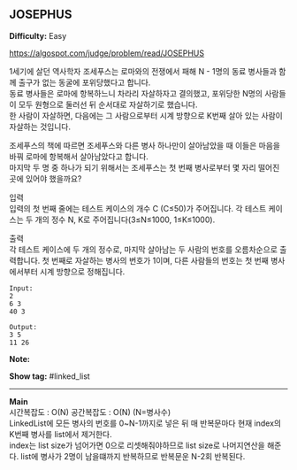 ## JOSEPHUS

**Difficulty:** Easy

https://algospot.com/judge/problem/read/JOSEPHUS

1세기에 살던 역사학자 조세푸스는 로마와의 전쟁에서 패해 N - 1명의 동료 병사들과 함께 출구가 없는 동굴에 포위당했다고 합니다. <br/>
동료 병사들은 로마에 항복하느니 차라리 자살하자고 결의했고, 포위당한 N명의 사람들이 모두 원형으로 둘러선 뒤 순서대로 자살하기로 했습니다. <br/>
한 사람이 자살하면, 다음에는 그 사람으로부터 시계 방향으로 K번째 살아 있는 사람이 자살하는 것입니다. <br/>

조세푸스의 책에 따르면 조세푸스와 다른 병사 하나만이 살아남았을 때 이들은 마음을 바꿔 로마에 항복해서 살아남았다고 합니다. <br/>
마지막 두 명 중 하나가 되기 위해서는 조세푸스는 첫 번째 병사로부터 몇 자리 떨어진 곳에 있어야 했을까요? <br/>

입력 <br/>
입력의 첫 번째 줄에는 테스트 케이스의 개수 C (C≤50)가 주어집니다. 각 테스트 케이스는 두 개의 정수 N, K로 주어집니다(3≤N≤1000, 1≤K≤1000).

출력 <br/>
각 테스트 케이스에 두 개의 정수로, 마지막 살아남는 두 사람의 번호를 오름차순으로 출력합니다. 첫 번째로 자살하는 병사의 번호가 1이며, 다른 사람들의 번호는 첫 번째 병사에서부터 시계 방향으로 정해집니다.

```
Input:
2
6 3
40 3

Output: 
3 5
11 26
```

**Note:**

**Show tag:** \#linked\_list

------------------------------------

**Main** <br/>
시간복잡도 : O(N) 공간복잡도 : O(N) (N=병사수) <br/>
LinkedList에 모든 병사의 번호를 0~N-1까지로 넣은 뒤 매 반복문마다 현재 index의 K번째 병사를 list에서 제거한다. <br/>
index는 list size가 넘어가면 0으로 리셋해줘야하므로 list size로 나머지연산을 해준다.
list에 병사가 2명이 남을떄까지 반복하므로 반복문운 N-2회 반복된다.
